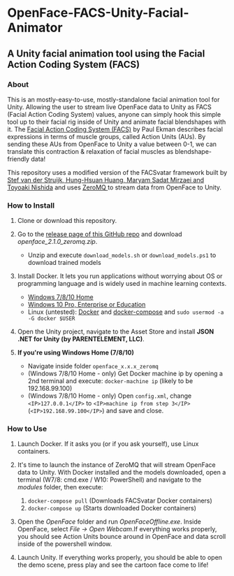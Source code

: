 # OpenFace-FACS-Unity-Facial-Animator
## A Unity facial animation tool using the Facial Action Coding System (FACS)

### About

This is an mostly-easy-to-use, mostly-standalone facial animation tool for Unity. Allowing the user to stream live OpenFace data to Unity as FACS (Facial Action Coding System) values, anyone can simply hook this simple tool up to their facial rig inside of Unity and animate facial blendshapes with it. The [Facial Action Coding System (FACS)](https://en.wikipedia.org/wiki/Facial_Action_Coding_System "https://en.wikipedia.org/wiki/Facial_Action_Coding_System") by Paul Ekman describes facial expressions in terms of muscle groups, called Action Units (AUs). By sending these AUs from OpenFace to Unity a value between 0-1, we can translate this contraction & relaxation of facial muscles as blendshape-friendly data!

This repository uses a modified version of the FACSvatar framework built by [Stef van der Struijk, Hung-Hsuan Huang, Maryam Sadat Mirzaei and Toyoaki Nishida](https://github.com/NumesSanguis/FACSvatar) and uses [ZeroMQ ](http://zeromq.org/) to stream data from OpenFace to Unity.

### How to Install

1. Clone or download this repository.

2. Go to the [release page of this GitHub repo](https://github.com/NumesSanguis/FACSvatar/releases) and download *openface_2.1.0_zeromq.zip*.
    * Unzip and execute `download_models.sh` or `download_models.ps1` to download trained models

3. Install Docker. It lets you run applications without worrying about OS or programming language and is widely used in machine learning contexts.
    * [Windows 7/8/10 Home](https://docs.docker.com/toolbox/overview/)
    * [Windows 10  Pro, Enterprise or Education](https://docs.docker.com/docker-for-windows/install/#what-to-know-before-you-install)
    * Linux (untested): [Docker](https://docs.docker.com/install/linux/docker-ce/ubuntu/) and [docker-compose](https://docs.docker.com/compose/install/) and `sudo usermod -a -G docker $USER`
    
4. Open the Unity project, navigate to the Asset Store and install **JSON .NET for Unity (by PARENTELEMENT, LLC)**.

5. **If you're using Windows Home (7/8/10)**
    * Navigate inside folder `openface_x.x.x_zeromq`
    * (Windows 7/8/10 Home - only) Get Docker machine ip by opening a 2nd terminal and execute: `docker-machine ip` (likely to be 192.168.99.100)
    * (Windows 7/8/10 Home - only) Open `config.xml`, change `<IP>127.0.0.1</IP>` to `<IP>machine ip from step 3</IP>` (`<IP>192.168.99.100</IP>`) and save and close.



### How to Use

1. Launch Docker. If it asks you (or if you ask yourself), use Linux containers.

2. It's time to launch the instance of ZeroMQ that will stream OpenFace data to Unity. With Docker installed and the models downloaded, open a terminal (W7/8: cmd.exe / W10: PowerShell) and navigate to the *modules* folder, then execute:
    1. `docker-compose pull`  (Downloads FACSvatar Docker containers)
    2. `docker-compose up`  (Starts downloaded Docker containers)

3. Open the *OpenFace* folder and run *OpenFaceOffline.exe*. Inside OpenFace, select *File -> Open Webcam*.If everything works properly, you should see Action Units bounce around in OpenFace and data scroll inside of the powershell window.

4. Launch Unity. If everything works properly, you should be able to open the demo scene, press play and see the cartoon face come to life!



